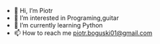 - 👋 Hi, I’m Piotr
- 👀 I’m interested in Programing,guitar
- 🌱 I’m currently learning Python
- 📫 How to reach me piotr.boguski01@gmail.com

<!---
piotrboguski/piotrboguski is a ✨ special ✨ repository because its `README.md` (this file) appears on your GitHub profile.
You can click the Preview link to take a look at your changes.
--->
